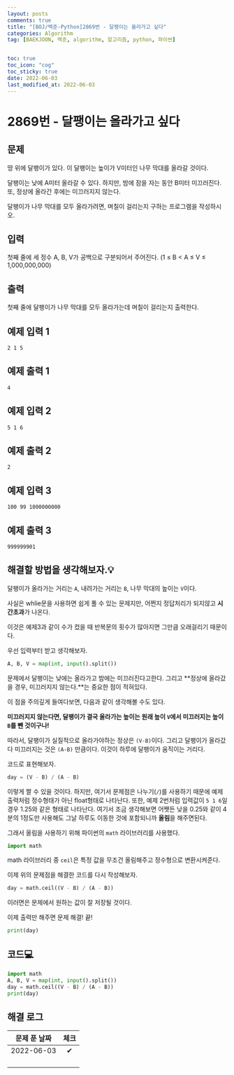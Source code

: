 ```yaml
---
layout: posts
comments: true
title: "[BOJ/백준-Python]2869번 - 달팽이는 올라가고 싶다"
categories: Algorithm
tag: [BAEKJOON, 백준, algorithm, 알고리즘, python, 파이썬]


toc: true
toc_icon: "cog"
toc_sticky: true
date: 2022-06-03
last_modified_at: 2022-06-03
---
```




# 2869번 - 달팽이는 올라가고 싶다



## 문제

땅 위에 달팽이가 있다. 이 달팽이는 높이가 V미터인 나무 막대를 올라갈 것이다.

달팽이는 낮에 A미터 올라갈 수 있다. 하지만, 밤에 잠을 자는 동안 B미터 미끄러진다. 또, 정상에 올라간 후에는 미끄러지지 않는다.

달팽이가 나무 막대를 모두 올라가려면, 며칠이 걸리는지 구하는 프로그램을 작성하시오.





## 입력

첫째 줄에 세 정수 A, B, V가 공백으로 구분되어서 주어진다. (1 ≤ B < A ≤ V ≤ 1,000,000,000)



## 출력

첫째 줄에 달팽이가 나무 막대를 모두 올라가는데 며칠이 걸리는지 출력한다.



## 예제 입력 1 

```
2 1 5
```



## 예제 출력 1

```
4
```



## 예제 입력 2

```
5 1 6
```



## 예제 출력 2

```
2
```



## 예제 입력 3

```
100 99 1000000000
```



## 예제 출력 3

```
999999901
```





##  해결할 방법을 생각해보자.💡

달팽이가 올라가는 거리는 `A`, 내려가는 거리는 `B`, 나무 막대의 높이는 `V`이다.

사실은 whlie문을 사용하면 쉽게 풀 수 있는 문제지만, 어쩐지 정답처리가 되지않고 **시간초과**가 나온다.

이것은 예제3과 같이 수가 컸을 때 반복문의 횟수가 많아지면 그만큼 오래걸리기 때문이다. 

우선 입력부터 받고 생각해보자.

```python
A, B, V = map(int, input().split())
```

문제에서 달팽이는 낮에는 올라가고 밤에는 미끄러진다고한다. 그리고 **정상에 올라갔을 경우, 미끄러지지 않는다.**는 중요한 점이 적혀있다.

이 점을 주의깊게 들여다보면, 다음과 같이 생각해볼 수도 있다.

**미끄러지지 않는다면, 달팽이가 결국 올라가는 높이는 원래 높이 `V`에서 미끄러지는 높이 `B`를 뺀 것이구나!**

따라서, 달팽이가 실질적으로 올라가야하는 정상은 `(V-B)`이다. 그리고 달팽이가 올라갔다 미끄러지는 것은 `(A-B)` 만큼이다. 이것이 하루에 달팽이가 움직이는 거리다. 

코드로 표현해보자.

```python
day = (V - B) / (A - B)
```

이렇게 짤 수 있을 것이다. 하지만, 여기서 문제점은 나누기(`/`)를 사용하기 때문에 예제 출력처럼 정수형태가 아닌 float형태로 나타난다. 또한, 예제 2번처럼 입력값이 `5 1 6`일 경우 1.25와 같은 형태로 나타난다. 여기서 조금 생각해보면 어쨋든 낮을 0.25와 같이 4분의 1정도만 사용해도 그날 하루도 이동한 것에 포함되니까 **올림**을 해주면된다.

그래서 올림을 사용하기 위해 파이썬의 `math` 라이브러리를 사용했다.

```python
import math
```

math 라이브러리 중 `ceil`은 특정 값을 무조건 올림해주고 정수형으로 변환시켜준다.

이제 위의 문제점을 해결한 코드를 다시 작성해보자.

```python
day = math.ceil((V - B) / (A - B))
```

이러면은 문제에서 원하는 값이 잘 저장될 것이다.

이제 출력만 해주면 문제 해결! 끝!

```python
print(day)
```





## 코드💻

```python
import math
A, B, V = map(int, input().split())
day = math.ceil((V - B) / (A - B))
print(day)
```





## 해결 로그 

| 문제 푼 날짜 | 체크 |
| :----------: | :--: |
|  2022-06-03  |  ✔   |
|              |      |
|              |      |
|              |      |
|              |      |



